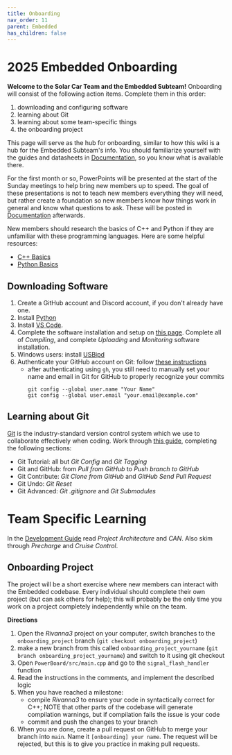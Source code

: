 ```yaml
---
title: Onboarding
nav_order: 11
parent: Embedded
has_children: false
---
```

# 2025 Embedded Onboarding

**Welcome to the Solar Car Team and the Embedded Subteam!** Onboarding will consist of the following action items. Complete them in this order: 
1. downloading and configuring software
2. learning about Git
3. learning about some team-specific things
4. the onboarding project

This page will serve as the hub for onboarding, similar to how this wiki is a hub for the Embedded Subteam's info. You should familiarize yourself with the guides and datasheets in [Documentation](https://solarcaratuva.github.io/Embedded/documentation.html), so you know what is available there. 

For the first month or so, PowerPoints will be presented at the start of the Sunday meetings to help bring new members up to speed. The goal of these presentations is not to teach new members everything they will need, but rather create a foundation so new members know how things work in general and know what questions to ask. These will be posted in [Documentation](https://solarcaratuva.github.io/Embedded/documentation.html) afterwards. 

New members should research the basics of C++ and Python if they are unfamiliar with these programming languages. Here are some helpful resources:
- [C++ Basics](https://www.w3schools.com/cpp/default.asp)
- [Python Basics](https://www.w3schools.com/python/)

## Downloading Software

1. Create a GitHub account and Discord account, if you don't already have one.
2. Install [Python](https://www.python.org/downloads/)
3. Install [VS Code](https://code.visualstudio.com/download).
4. Complete the software installation and setup on [this page](https://solarcaratuva.github.io/Embedded/riv3_compile_upload.html). Complete all of *Compiling*, and complete *Uploading* and *Monitoring* software installation. 
5. Windows users: install [USBipd](https://learn.microsoft.com/en-us/windows/wsl/connect-usb)
6. Authenticate your GitHub account on Git: follow [these instructions](https://docs.github.com/en/get-started/git-basics/caching-your-github-credentials-in-git#github-cli)
    - after authenticating using `gh`, you still need to manually set your name and email in Git for GitHub to properly recognize your commits
        ```
        git config --global user.name "Your Name"
        git config --global user.email "your.email@example.com"
        ```

## Learning about Git

[Git](https://en.wikipedia.org/wiki/Git) is the industry-standard version control system which we use to collaborate effectively when coding. Work through [this guide](https://www.w3schools.com/git/default.asp?remote=github), completing the following sections:
- Git Tutorial: all but *Git Config* and *Git Tagging*
- Git and GitHub: from *Pull from GitHub* to *Push branch to GitHub*
- Git Contribute: *Git Clone from GitHub* and *GitHub Send Pull Request*
- Git Undo: *Git Reset*
- Git Advanced: *Git .gitignore* and *Git Submodules*

# Team Specific Learning

In the [Development Guide](https://solarcaratuva.github.io/Embedded/riv3_dev_guide.html) read *Project Architecture* and *CAN*. Also skim through *Precharge* and *Cruise Control*. 

## Onboarding Project

The project will be a short exercise where new members can interact with the Embedded codebase. Every individual should complete their own project (but can ask others for help); this will probably be the only time you work on a project completely independently while on the team.

**Directions** 
1. Open the *Rivanna3* project on your computer, switch branches to the `onboarding_project` branch (`git checkout onboarding_project`)
2. make a new branch from this called `onboarding_project_yourname` (`git branch onboarding_project_yourname`) and switch to it using git checkout
3. Open `PowerBoard/src/main.cpp` and go to the `signal_flash_handler` function
4. Read the instructions in the comments, and implement the described logic
5. When you have reached a milestone:
    - compile *Rivanna3* to ensure your code in syntactically correct for C++; NOTE that other parts of the codebase will generate compilation warnings, but if compilation fails the issue is your code
    - commit and push the changes to your branch
6. When you are done, create a pull request on GitHub to merge your branch into `main`. Name it `[onboarding] your name`. The request will be rejected, but this is to give you practice in making pull requests. 
